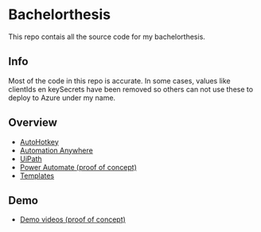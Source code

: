 # Bachelorthesis

This repo contais all the source code for my bachelorthesis.

## Info

Most of the code in this repo is accurate. In some cases, values like clientIds en keySecrets have been removed so others can not use these to deploy to Azure under my name.

## Overview

- [AutoHotkey](./autohotkey/README.md)
- [Automation Anywhere](./automation-anywhere/README.md)
- [UiPath](./uipath/README.md)
- [Power Automate (proof of concept)](./power-automate/README.md)
- [Templates](./templates/README.md)

## Demo

- [Demo videos (proof of concept)](./demo/README.md)